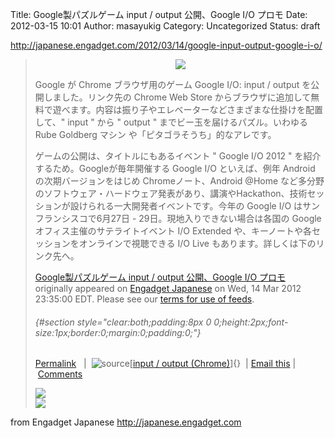 Title: Google製パズルゲーム input / output 公開、Google I/O プロモ
Date: 2012-03-15 10:01
Author: masayukig
Category: Uncategorized
Status: draft

<http://japanese.engadget.com/2012/03/14/google-input-output-google-i-o/>  
  
  

> <div style="text-align:center;">
>
> ![](http://www.blogcdn.com/www.engadget.com/media/2012/03/output.jpg)
>
> </div>
>
>   
> Google が Chrome ブラウザ用のゲーム Google I/O: input / output
> を公開しました。リンク先の Chrome Web Store
> からブラウザに追加して無料で遊べます。内容は振り子やエレベーターなどさまざまな仕掛けを配置して、"
> input " から " output " までビー玉を届けるパズル。いわゆる Rube
> Goldberg マシン や「ピタゴラそうち」的なアレです。  
>   
> ゲームの公開は、タイトルにもあるイベント " Google I/O 2012 "
> を紹介するため。Googleが毎年開催する Google I/O といえば、例年 Android
> の次期バージョンをはじめ Chromeノート、Android @Home
> など多分野のソフトウェア・ハードウェア発表があり、講演やHackathon、技術セッションが設けられる一大開発者イベントです。今年の
> Google I/O はサンフランシスコで6月27日 -
> 29日。現地入りできない場合は各国の Google
> オフィス主催のサテライトイベント I/O Extended
> や、キーノートや各セッションをオンラインで視聴できる I/O Live
> もあります。詳しくは下のリンク先へ。
>
> [Google製パズルゲーム input / output 公開、Google I/O
> プロモ](http://japanese.engadget.com/2012/03/14/google-input-output-google-i-o/)
> originally appeared on [Engadget
> Japanese](http://japanese.engadget.com) on Wed, 14 Mar 2012 23:35:00
> EDT. Please see our [terms for use of
> feeds](http://www.weblogsinc.com/feed-terms/).
>
> ######  {#section style="clear:both;padding:8px 0 0;height:2px;font-size:1px;border:0;margin:0;padding:0;"}
>
> [Permalink](http://japanese.engadget.com/2012/03/14/google-input-output-google-i-o/ "Permanent link to this entry") 
>  | 
> ![source](http://www.blogsmithmedia.com/www.engadget.com/media/post_label_source.gif)[[input
> / output
> (Chrome)](https://chrome.google.com/webstore/detail/nbmphclbekipaojhpbkbofoioffecilh)]{}
>  | [Email
> this](http://japanese.engadget.com/forward/20193683/ "Send this entry to a friend via email") | [Comments](http://japanese.engadget.com/2012/03/14/google-input-output-google-i-o/#comments "View reader comments on this entry")
>
> [![](http://feedads.g.doubleclick.net/~a/GkPfx8q0D56M-U8tZj0vK6Dahpk/0/di)](http://feedads.g.doubleclick.net/~a/GkPfx8q0D56M-U8tZj0vK6Dahpk/0/da)  
> [![](http://feedads.g.doubleclick.net/~a/GkPfx8q0D56M-U8tZj0vK6Dahpk/1/di)](http://feedads.g.doubleclick.net/~a/GkPfx8q0D56M-U8tZj0vK6Dahpk/1/da)

  
  
from Engadget Japanese <http://japanese.engadget.com>
